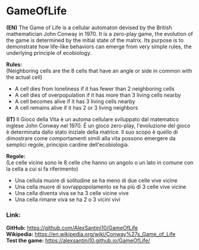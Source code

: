 # GameOfLife

**(EN)**
The Game of Life is a cellular automaton devised by the British mathematician John Conway in 1970.
It is a zero-play game, the evolution of the game is determined by the initial state of the matrix.
Its purpose is to demonstrate how life-like behaviors can emerge from very simple rules, the underlying principle of ecobiology.


**Rules:**  
(Neighboring cells are the 8 cells that have an angle or side in common with the actual cell)
- A cell dies from loneliness if it has fewer than 2 neighboring cells
- A cell dies of overpopulation if it has more than 3 living cells nearby
- A cell becomes alive if it has 3 living cells nearby
- A cell remains alive if it has 2 or 3 living neighbors

**(IT)**
Il Gioco della Vita è un automa cellulare sviluppato dal matematico inglese John Conway nel 1970.
É un gioco zero-play, l'evoluzione del gioco è determinata dallo stato iniziale della matrice.
Il suo scopo è quello di dimostrare come comportamenti simili alla vita possono emergere da semplici regole, principio cardine dell'ecobiologia.

**Regole:**  
(Le celle vicine sono le 8 celle che hanno un angolo o un lato in comune con la cella a cui si fa riferimento)
- Una cellula muore di solitudine se ha meno di due celle vive vicine
- Una cella muore di sovrappopolamento se ha più di 3 celle vive vicine 
- Una cella diventa viva se ha 3 celle vicine vive
- Una cella rimane viva se ha 2 o 3 vicini vivi


### Link:  
**GitHub:** https://github.com/AlexSantini10/GameOfLife                                                                          
**Wikipedia:** https://en.wikipedia.org/wiki/Conway%27s_Game_of_Life                                                              
**Test the game:** https://alexsantini10.github.io/GameOfLife/                                                      
